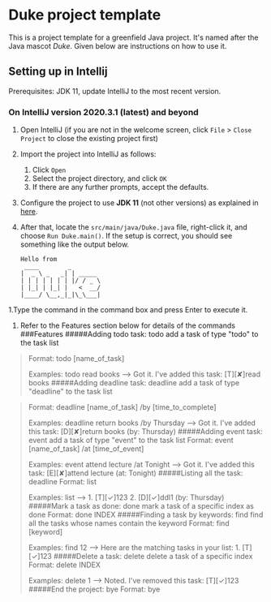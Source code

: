 # Duke project template

This is a project template for a greenfield Java project. It's named after the Java mascot _Duke_. Given below are instructions on how to use it.

## Setting up in Intellij

Prerequisites: JDK 11, update IntelliJ to the most recent version.

### On IntelliJ version 2020.3.1 (latest) and beyond

1. Open IntelliJ (if you are not in the welcome screen, click `File` > `Close Project` to close the existing project first)
1. Import the project into IntelliJ as follows:
   1. Click `Open`
   1. Select the project directory, and click `OK`
   1. If there are any further prompts, accept the defaults.
1. Configure the project to use **JDK 11** (not other versions) as explained in [here](https://www.jetbrains.com/help/idea/sdk.html#set-up-jdk).
1. After that, locate the `src/main/java/Duke.java` file, right-click it, and choose `Run Duke.main()`. If the setup is correct, you should see something like the output below.

   ```
   Hello from
    ____        _        
   |  _ \ _   _| | _____ 
   | | | | | | | |/ / _ \
   | |_| | |_| |   <  __/
   |____/ \__,_|_|\_\___|
   ```
 1.Type the command in the command box and press Enter to execute it.
 1. Refer to the Features section below for details of the commands
###Features
#####Adding todo task: todo
add a task of type "todo" to the task list

> Format: todo [name_of_task]
>
 >Examples: todo read books --> Got it. I've added this task:
                            [T][✘]read books
#####Adding deadline task: deadline
add a task of type "deadline" to the task list

> Format: deadline [name_of_task] /by [time_to_complete]
>
  >Examples: deadline return books /by Thursday --> Got it. I've added this task:
                             [D][✘]return books (by: Thursday)
#####Adding event task: event
add a task of type "event" to the task list
>Format: event [name_of_task] /at [time_of_event]
>
  >Examples: event attend lecture /at Tonight
>--> Got it. I've added this task:
                             [E][✘]attend lecture (at: Tonight)
#####Listing all the task: deadline
>Format: list
>
>Examples: list --> 1. [T][✓]123
                   2. [D][✓]ddl1  (by: Thursday)
#####Mark a task as done: done
mark a task of a specific index as done
>Format: done INDEX
#####Finding a task by keywords: find
find all the tasks whose names contain the keyword
>Format: find [keyword]
>
>Examples: find 12 --> Here are the matching tasks in your list:
                           1. [T][✓]123
#####Delete a task: delete
delete a task of a specific index
>Format: delete INDEX
>
>Examples: delete 1 --> Noted. I've removed this task: 
           [T][✓]123
#####End the project: bye
>Format: bye